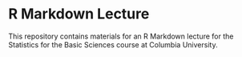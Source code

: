 # R Markdown Lecture

This repository contains materials for an R Markdown lecture for the Statistics for the Basic Sciences course at Columbia University.
